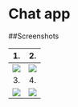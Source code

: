 # Chat app

##Screenshots

|                   1.                    |                    2.                   |
| :--------------------------------------:| :-------------------------------------: |
|  <img src="https://i.imgur.com/pFrnlol.jpg">  |  <img src="https://i.imgur.com/PymynEe.jpg">  |
|                   3.                    |                    4.                   |
|  <img src="https://i.imgur.com/cGE8QKd.jpg">  |  <img src="https://i.imgur.com/eLQuhUx.jpg">  |